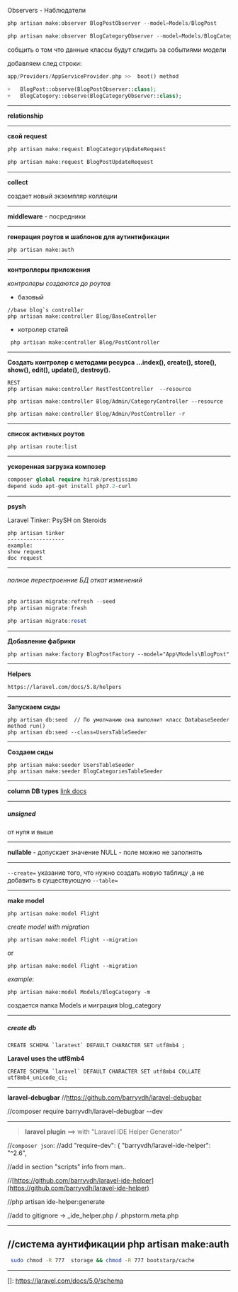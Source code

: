 


Observers - Наблюдатели

```php
php artisan make:observer BlogPostObserver --model=Models/BlogPost

php artisan make:observer BlogCategoryObserver --model=Models/BlogCategory

```


собщить о том что данные классы будут слидить за событиями модели

добавляем след строки:
```php
app/Providers/AppServiceProvider.php >>  boot() method

+   BlogPost::observe(BlogPostObserver::class);
+   BlogCategory::observe(BlogCategoryObserver::class);

```

 
 ---
 
 **relationship**
 
 ---
 
 **свой request**
```php
php artisan make:request BlogCategoryUpdateRequest

php artisan make:request BlogPostUpdateRequest

```
 
  ---

**collect** 

 создает новый экземпляр коллеции
 
 ---
**middleware** - посредники
 
 ---

**генерация роутов и шаблонов для аутинтификации**
```
php artisan make:auth
```
 
 ---

**контроллеры  приложения**

_контролеры создаются до роутов_

- базовый
```
//base blog`s controller
php artisan make:controller Blog/BaseController
```
- котролер статей
```
 php artisan make:controller Blog/PostController
```

 
 ---
 
**Создать контролер с методами ресурса ...index(), create(), store(), show(), edit(), update(), destroy().**
```
REST
php artisan make:controller RestTestController  --resource

php artisan make:controller Blog/Admin/CategoryController --resource

php artisan make:controller Blog/Admin/PostController -r

```
 
 
 ---
 
 
**список активных роутов**
```
php artisan route:list
```
 
  ---
 
 
**ускоренная загрузка композер**

```php
composer global require hirak/prestissimo
depend sudo apt-get install php7.2-curl
```
 
  ---
 
 
 **psysh**
 
 Laravel Tinker: PsySH on Steroids
 ```
php artisan tinker
------------------
example:
show request
doc request
```
 
  ---
 
 
 ###### полное перестроенние БД oткат изменений
 
 ```php
php artisan migrate:refresh --seed
php artisan migrate:fresh

php artisan migrate:reset

```
 
 ---
 
 **Добавление фабрики**
 ```
php artisan make:factory BlogPostFactory --model="App\Models\BlogPost"
```
 
  ---
 
 **Helpers**
 
 ``
 https://laravel.com/docs/5.8/helpers
 ``
  
  ---
 
 **Запускаем сиды**
```
php artisan db:seed  // По умолчанию она выполнит класс DatabaseSeeder method run()  
php artisan db:seed --class=UsersTableSeeder
```

 
 ---

**Создаем сиды**

```
php artisan make:seeder UsersTableSeeder
php artisan make:seeder BlogCategoriesTableSeeder
```
 
---
 
 **column DB types** [link docs](https://laravel.com/docs/5.0/schema)
 
 ---

##### unsigned
от нуля и выше
 
 ---

**nullable** - допускает значение NULL - поле можно не заполнять

---

`--create=` указание того, что нужно создать новую таблицу ,а не добавить в существующую
`--table=`

---
**make model**

`php artisan make:model Flight`

_create model with migration_

`php artisan make:model Flight --migration`

or

`php artisan make:model Flight --migration`

_example_:

`php artisan make:model Models/BlogCategory -m`
 
создается папка Models и миграция blog_category

------------------------------------------------------------
##### create db 
```mysql
CREATE SCHEMA `laratest` DEFAULT CHARACTER SET utf8mb4 ;
```
**Laravel uses the utf8mb4**
```mysql
CREATE SCHEMA `laravel` DEFAULT CHARACTER SET utf8mb4 COLLATE utf8mb4_unicode_ci;
```
------------------------------------------------------------

**laravel-debugbar**
 //https://github.com/barryvdh/laravel-debugbar
 
//composer require barryvdh/laravel-debugbar --dev


------------------------------------------------------------
>__laravel plugin__  ==> with "Laravel IDE Helper Generator"

//`composer json`:
//add "require-dev": { "barryvdh/laravel-ide-helper": "^2.6",
       
//add in section "scripts"  info from man..


//[https://github.com/barryvdh/laravel-ide-helper](https://github.com/barryvdh/laravel-ide-helper)

//php artisan ide-helper:generate

//add to gitignore -> _ide_helper.php  /  .phpstorm.meta.php



------------------------------------------------------------
//система аунтификации
 php artisan make:auth
 ------------------------------------------------------------
```bash
 sudo chmod -R 777  storage && chmod -R 777 bootstarp/cache
```
------------------------------------------------------------


[]: https://laravel.com/docs/5.0/schema